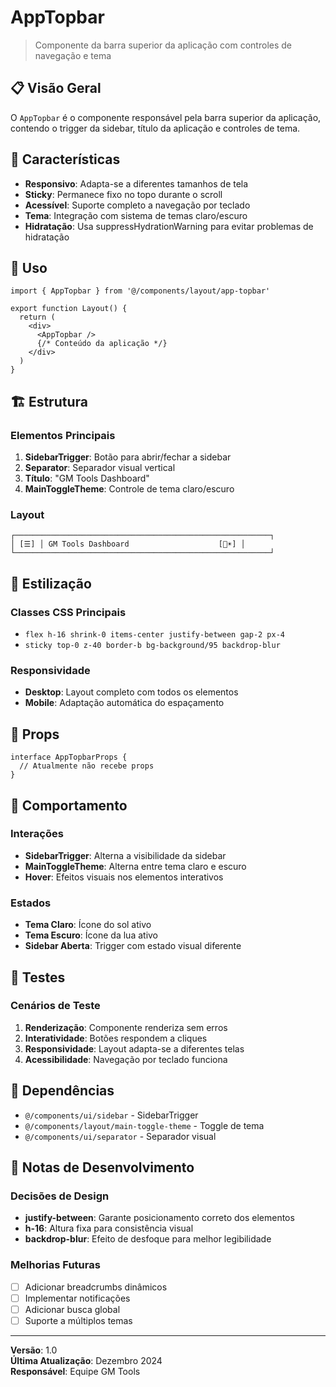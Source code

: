 # AppTopbar

> Componente da barra superior da aplicação com controles de navegação e tema

## 📋 Visão Geral

O `AppTopbar` é o componente responsável pela barra superior da aplicação, contendo o trigger da sidebar, título da aplicação e controles de tema.

## 🎯 Características

- **Responsivo**: Adapta-se a diferentes tamanhos de tela
- **Sticky**: Permanece fixo no topo durante o scroll
- **Acessível**: Suporte completo a navegação por teclado
- **Tema**: Integração com sistema de temas claro/escuro
- **Hidratação**: Usa suppressHydrationWarning para evitar problemas de hidratação

## 🚀 Uso

```tsx
import { AppTopbar } from '@/components/layout/app-topbar'

export function Layout() {
  return (
    <div>
      <AppTopbar />
      {/* Conteúdo da aplicação */}
    </div>
  )
}
```

## 🏗️ Estrutura

### Elementos Principais

1. **SidebarTrigger**: Botão para abrir/fechar a sidebar
2. **Separator**: Separador visual vertical
3. **Título**: "GM Tools Dashboard"
4. **MainToggleTheme**: Controle de tema claro/escuro

### Layout

```
┌─────────────────────────────────────────────────────────┐
│ [☰] │ GM Tools Dashboard                    [🌙☀️] │
└─────────────────────────────────────────────────────────┘
```

## 🎨 Estilização

### Classes CSS Principais

- `flex h-16 shrink-0 items-center justify-between gap-2 px-4`
- `sticky top-0 z-40 border-b bg-background/95 backdrop-blur`

### Responsividade

- **Desktop**: Layout completo com todos os elementos
- **Mobile**: Adaptação automática do espaçamento

## 🔧 Props

```tsx
interface AppTopbarProps {
  // Atualmente não recebe props
}
```

## 📱 Comportamento

### Interações

- **SidebarTrigger**: Alterna a visibilidade da sidebar
- **MainToggleTheme**: Alterna entre tema claro e escuro
- **Hover**: Efeitos visuais nos elementos interativos

### Estados

- **Tema Claro**: Ícone do sol ativo
- **Tema Escuro**: Ícone da lua ativo
- **Sidebar Aberta**: Trigger com estado visual diferente

## 🧪 Testes

### Cenários de Teste

1. **Renderização**: Componente renderiza sem erros
2. **Interatividade**: Botões respondem a cliques
3. **Responsividade**: Layout adapta-se a diferentes telas
4. **Acessibilidade**: Navegação por teclado funciona

## 🔗 Dependências

- `@/components/ui/sidebar` - SidebarTrigger
- `@/components/layout/main-toggle-theme` - Toggle de tema
- `@/components/ui/separator` - Separador visual

## 📝 Notas de Desenvolvimento

### Decisões de Design

- **justify-between**: Garante posicionamento correto dos elementos
- **h-16**: Altura fixa para consistência visual
- **backdrop-blur**: Efeito de desfoque para melhor legibilidade

### Melhorias Futuras

- [ ] Adicionar breadcrumbs dinâmicos
- [ ] Implementar notificações
- [ ] Adicionar busca global
- [ ] Suporte a múltiplos temas

---

**Versão**: 1.0  
**Última Atualização**: Dezembro 2024  
**Responsável**: Equipe GM Tools
